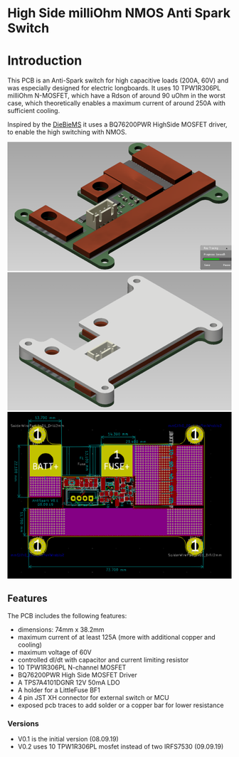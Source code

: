 High Side milliOhm NMOS Anti Spark Switch
===
# Introduction

This PCB is an Anti-Spark switch for high capacitive loads (200A, 60V) and was especially designed for electric longboards.
It uses 10 TPW1R306PL milliOhm N-MOSFET, which have a Rdson of around 90 uOhm in the worst case,
which theoretically enables a maximum current of around 250A with sufficient cooling.

Inspired by the [DieBieMS](https://github.com/DieBieEngineering/DieBieMS) it uses a BQ76200PWR HighSide MOSFET driver,
to enable the high switching with NMOS.

<img src=front_with_copperbar.PNG width="auto">
<img src=with_heatsink.PNG width="auto">
<img src=PCB.PNG width="auto">


## Features

The PCB includes the following features:
  - dimensions: 74mm x 38.2mm
  - maximum current of at least 125A (more with additional copper and cooling)
  - maximum voltage of 60V
  - controlled dI/dt with capacitor and current limiting resistor
  - 10 TPW1R306PL N-channel MOSFET
  - BQ76200PWR High Side MOSFET Driver
  - A TPS7A4101DGNR 12V 50mA LDO
  - A holder for a LittleFuse BF1
  - 4 pin JST XH connector for external switch or MCU
  - exposed pcb traces to add solder or a copper bar for lower resistance

### Versions
  - V0.1 is the initial version (08.09.19)
  - V0.2 uses 10 TPW1R306PL mosfet instead of two IRFS7530 (09.09.19)
